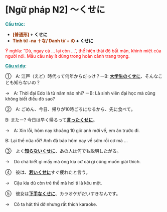 # [Ngữ pháp N2] ～くせに
<div class="entry-content">
<p><span style="color: #008080;"><strong>Cấu trúc: </strong></span></p>
<ul>
<li><strong><span style="color: #000000;"><span style="color: #993300;">[普通形]</span> + くせに</span></strong></li>
<li><strong><span style="color: #000000;"><span style="color: #993300;">Tính từ -na ＋な/ Danh từ + の</span> + くせに</span></strong></li>
</ul>
<p><span style="color: #ff0000;">Ý nghĩa: “Dù, ngay cả … lại còn …”, thể hiện thái độ bất mãn, khinh miệt của người nói. Mẫu câu này ít dùng trong hoàn cảnh trang trọng.</span></p>
<p><span style="text-decoration: underline; color: #008080;"><strong>Câu ví dụ</strong></span>:</p>
<p>①　A: 江戸（えど）時代って何年からだっけ？ーB: <span style="text-decoration: underline;"><strong>大学生のくせに</strong></span>、そんなことも知らないの？</p>
<p>→　A: Thời đại Edo là từ năm nào nhỉ? ーB: Là sinh viên đại học mà cũng không biết điều đó sao?</p>
<p>②　A: ごめん、今日、帰りが10時ごろになるから、先に食べて。</p>
<p>B: またー? 今日は早く帰るって<span style="text-decoration: underline;"><strong>言ったくせに</strong></span>。</p>
<p>→　A: Xin lỗi, hôm nay khoảng 10 giờ anh mới về, em ăn trước đi.</p>
<p>B: Lại thế nữa rồi? Anh đã bảo hôm nay về sớm rồi cơ mà …</p>
<p>③　よく<span style="text-decoration: underline;"><strong>知らないくせに</strong></span>、あの人は何でも説明したがる。</p>
<p>→　Dù chả biết gì mấy mà ông kia cứ cái gì cũng muốn giải thích.</p>
<p>④　彼は、<span style="text-decoration: underline;"><strong>若いくせに</strong></span>すぐ疲れたと言う。</p>
<p>→　Cậu kia dù còn trẻ thế mà hơi tí là kêu mệt.</p>
<p>⑤　彼女は<span style="text-decoration: underline;"><strong>下手なくせに</strong></span>、カラオケがだいすきなんです。</p>
<p>→　Cô ta hát thì dở nhưng rất thích karaoke.</p>
<p> </p>

</div>